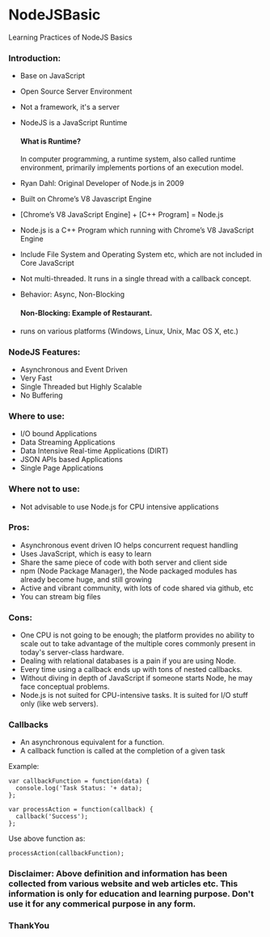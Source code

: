 # NodeJSBasic
Learning Practices of NodeJS Basics 

### Introduction:
- Base on JavaScript
- Open Source Server Environment
- Not a framework, it's a server
- NodeJS is a JavaScript Runtime

    #### What is Runtime?
    In computer programming, a runtime system, also called runtime environment, primarily implements portions of an execution model.

- Ryan Dahl: Original Developer of Node.js in 2009
- Built on Chrome’s V8 Javascript Engine
- [Chrome’s V8 JavaScript Engine] + [C++ Program] = Node.js
- Node.js is a C++ Program which running with Chrome’s V8 JavaScript Engine
- Include File System and Operating System etc, which are not included in Core JavaScript
- Not multi-threaded. It runs in a single thread with a callback concept.
- Behavior: Async, Non-Blocking

    #### Non-Blocking: Example of Restaurant.  

- runs on various platforms (Windows, Linux, Unix, Mac OS X, etc.)

### NodeJS Features:
- Asynchronous and Event Driven
- Very Fast
- Single Threaded but Highly Scalable
- No Buffering

### Where to use:
- I/O bound Applications
- Data Streaming Applications
- Data Intensive Real-time Applications (DIRT)
- JSON APIs based Applications
- Single Page Applications

### Where not to use:
- Not advisable to use Node.js for CPU intensive applications

### Pros:
- Asynchronous event driven IO helps concurrent request handling
- Uses JavaScript, which is easy to learn
- Share the same piece of code with both server and client side
- npm (Node Package Manager), the Node packaged modules has already become huge, and still growing
- Active and vibrant community, with lots of code shared via github, etc
- You can stream big files

### Cons:
- One CPU is not going to be enough; the platform provides no ability to scale out to take advantage of the multiple cores commonly present in today's server-class hardware.
- Dealing with relational databases is a pain if you are using Node.
- Every time using a callback ends up with tons of nested callbacks.
- Without diving in depth of JavaScript if someone starts Node, he may face conceptual problems.
- Node.js is not suited for CPU-intensive tasks. It is suited for I/O stuff only (like web servers).

### Callbacks
- An asynchronous equivalent for a function.
- A callback function is called at the completion of a given task

Example:
```
var callbackFunction = function(data) {
  console.log('Task Status: '+ data);
};

var processAction = function(callback) {
  callback('Success');
};
```
Use above function as:
```
processAction(callbackFunction);
```

### Disclaimer: Above definition and information has been collected from various website and web articles etc. This information is only for education and learning purpose. Don't use it for any commerical purpose in any form.

### ThankYou